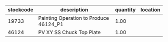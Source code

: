 |stockcode|description|quantity|location|
|---------|-----------|--------|--------|
|19733|Painting Operation to Produce 46124_P1|1.00||
|46124|PV XY SS Chuck Top Plate|1.00||
